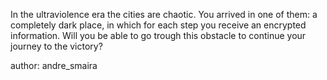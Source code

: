In the ultraviolence era the cities are chaotic. You arrived in one of them: a completely dark place, in which for each step you receive an encrypted information. Will you be able to go trough this obstacle to continue your journey to the victory?

author: andre_smaira